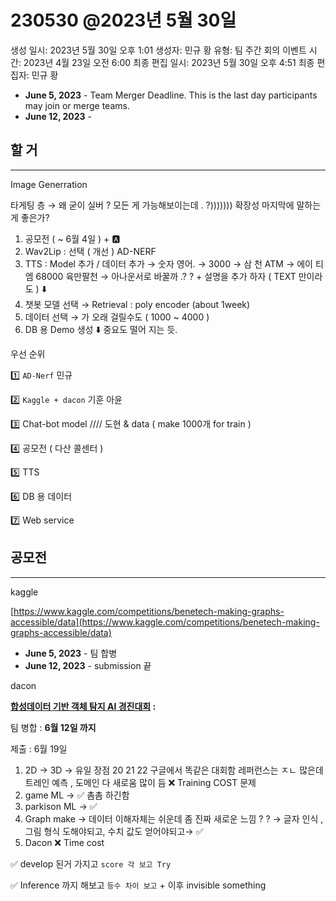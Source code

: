 # 230530 @2023년 5월 30일

생성 일시: 2023년 5월 30일 오후 1:01
생성자: 민규 황
유형: 팀 주간 회의
이벤트 시간: 2023년 4월 23일 오전 6:00
최종 편집 일시: 2023년 5월 30일 오후 4:51
최종 편집자: 민규 황

- **June 5, 2023** - Team Merger Deadline. This is the last day participants may join or merge teams.
- **June 12, 2023** -

## 할 거

---

Image Generration 

타게팅 층 → 왜 굳이 실버 ? 모든 게 가능해보이는데 . ?))))))) 확장성 마지막에 말하는 게 좋은가?  

1. 공모전 ( ~ 6월 4일 )  + 🅰️
2. Wav2Lip : 선택 ( 개선 )  AD-NERF 
3. TTS : Model 추가 / 데이터 추가 → 숫자 영어. → 3000 → 삼 천 ATM → 에이 티 엠 68000 육만팔천 → 아나운서로 바꿀까 .? ?  + 설명을 추가 하자 ( TEXT 만이라도 )  ⬇️
4. 챗봇 모델 선택 → Retrieval : poly encoder  (about 1week) 
5. 데이터 선택 → 가 오래 걸릴수도 ( 1000 ~ 4000 ) 
6. DB 용 Demo 생성 ⬇️ 중요도 떨어 지는 듯. 

우선 순위

1️⃣ `AD-Nerf` 민규 

2️⃣ `Kaggle + dacon`  기훈 아윤 

3️⃣ Chat-bot model  ////    도현     & data ( make 1000개 for train ) 

4️⃣ 공모전 ( 다산 콜센터 ) 

5️⃣ TTS  

6️⃣ DB 용 데이터  

7️⃣ Web service 

## 공모전

---

kaggle 

[https://www.kaggle.com/competitions/benetech-making-graphs-accessible/data](https://www.kaggle.com/competitions/benetech-making-graphs-accessible/data)

- **June 5, 2023** - 팀 합병
- **June 12, 2023** - submission 끝

dacon 

**[합성데이터 기반 객체 탐지 AI 경진대회](https://dacon.io/competitions/official/236107/overview/description)  :** 

팀 병합 : **6월 12일 까지** 

제출 :  6월 19일 

1. 2D → 3D  → 유일 장점 20 21 22 구글에서 똑같은 대회함 레퍼런스는 ㅈㄴ 많은데 트레인 예측 , 도메인 다 새로움 많이 듬  ❌ Training COST 문제 
1. game ML →  ✅  촘촘 하긴함 
3. parkison ML → ✅ 
4. Graph make → 데이터 이해자체는 쉬운데 좀 진짜 새로운 느낌 ? ? → 글자 인식 ,  그림 형식 도해야되고, 수치 값도 얻어야되고→ ✅
5. Dacon  ❌ Time cost 

✅ develop 된거 가지고 `score 각 보고 Try` 

✅ Inference 까지 해보고 `등수 차이 보고` + 이후 invisible something